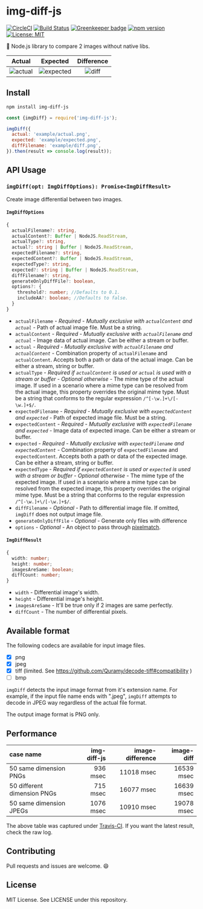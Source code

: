 # img-diff-js
[![CircleCI](https://circleci.com/gh/reg-viz/img-diff-js.svg?style=svg)](https://circleci.com/gh/reg-viz/img-diff-js)
[![Build Status](https://travis-ci.org/reg-viz/img-diff-js.svg?branch=master)](https://travis-ci.org/reg-viz/img-diff-js)
[![Greenkeeper badge](https://badges.greenkeeper.io/reg-viz/img-diff-js.svg)](https://greenkeeper.io/)
[![npm version](https://badge.fury.io/js/img-diff-js.svg)](https://badge.fury.io/js/img-diff-js)
[![License: MIT](https://img.shields.io/badge/License-MIT-blue.svg)](https://opensource.org/licenses/MIT)

:art: Node.js library to compare 2 images without native libs.

| Actual                        | Expected                          | Difference                |
|:-----------------------------:|:---------------------------------:|:-------------------------:|
| ![actual](example/actual.png) | ![expected](example/expected.png) | ![diff](example/diff.png) |

## Install
```sh
npm install img-diff-js
```

```js
const {imgDiff} = require('img-diff-js');

imgDiff({
  actual: 'example/actual.png',
  expected: 'example/expected.png',
  diffFilename: 'example/diff.png',
}).then(result => console.log(result));
```

## API Usage

### `imgDiff(opt: ImgDiffOptions): Promise<ImgDiffResult>`
Create image differential between two images.

#### `ImgDiffOptions`
```ts
{
  actualFilename?: string,
  actualContent?: Buffer | NodeJS.ReadStream,
  actualType?: string,
  actual?: string | Buffer | NodeJS.ReadStream,
  expectedFilename?: string,
  expectedContent?: Buffer | NodeJS.ReadStream,
  expectedType?: string,
  expected?: string | Buffer | NodeJS.ReadStream,
  diffFilename?: string,
  generateOnlyDiffFile?: boolean,
  options?: {
    threshold?: number; //Defaults to 0.1.
    includeAA?: boolean; //Defaults to false.
  }
}
```
- `actualFilename` - *Required* - *Mutually exclusive with `actualContent` and `actual`* - Path of actual image file. Must be a string.
- `actualContent` - *Required* - *Mutually exclusive with `actualFilename` and `actual`* - Image data of actual image. Can be either a stream or buffer.
- `actual` - *Required* - *Mutually exclusive with `actualFilename` and `actualContent`* - Combination property of `actualFilename` and `actualContent`. Accepts both a path or data of the actual image. Can be either a stream, string or buffer.
- `actualType` - *Required if `actualContent` is used or `actual` is used with a stream or buffer* - *Optional otherwise* - The mime type of the actual image. If used in a scenario where a mime type can be resolved from the actual image, this property overrides the original mime type. Must be a string that conforms to the regular expression `/^[-\w.]+\/[-\w.]+$/`.
- `expectedFilename` - *Required* - *Mutually exclusive with `expectedContent` and `expected`* - Path of expected image file. Must be a string.
- `expectedContent` - *Required* - *Mutually exclusive with `expectedFilename` and `expected`* - Image data of expected image. Can be either a stream or buffer.
- `expected` - *Required* - *Mutually exclusive with `expectedFilename` and `expectedContent`* - Combination property of `expectedFilename` and `expectedContent`. Accepts both a path or data of the expected image. Can be either a stream, string or buffer.
- `expectedType` - *Required if `expectedContent` is used or `expected` is used with a stream or buffer* - *Optional otherwise* - The mime type of the expected image. If used in a scenario where a mime type can be resolved from the expected image, this property overrides the original mime type. Must be a string that conforms to the regular expression `/^[-\w.]+\/[-\w.]+$/`.
- `diffFilename` - *Optional* - Path to differential image file. If omitted, `imgDiff` does not output image file.
- `generateOnlyDiffFile` - *Optional* - Generate only files with difference
- `options` - *Optional* - An object to pass through [pixelmatch](https://github.com/mapbox/pixelmatch#api).

#### `ImgDiffResult`
```ts
{
  width: number;
  height: number;
  imagesAreSame: boolean;
  diffCount: number;
}
```
- `width` - Differential image's width.
- `height` - Differential image's height.
- `imagesAreSame` - It'll be true only if 2 images are same perfectly.
- `diffCount` - The number of differential pixels.

## Available format
The following codecs are available for input image files.

- [x] png
- [x] jpeg
- [x] tiff (limited. See https://github.com/Quramy/decode-tiff#compatibility )
- [ ] bmp

`imgDiff` detects the input image format from it's extension name. For example, if the input file name ends with ".jpeg", `imgDiff` attempts to decode in JPEG way regardless of the actual file format.

The output image format is PNG only.

## Performance
 | case name | img-diff-js | image-difference | image-diff | 
 |:---|---:|---:|---:|
 | 50 same dimension PNGs | 936 msec | 11018 msec | 16539 msec | 
 | 50 different dimension PNGs | 715 msec | 16077 msec | 16639 msec | 
 | 50 same dimension JPEGs | 1076 msec | 10910 msec | 19078 msec | 

The above table was captured under [Travis-CI](https://travis-ci.org/reg-viz/img-diff-js). If you want the latest result, check the raw log.

## Contributing
Pull requests and issues are welcome. :smile:

## License
MIT License. See LICENSE under this repository.
